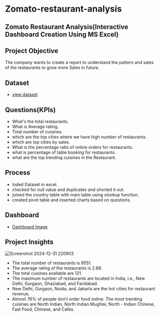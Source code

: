 # Zomato-restaurant-analysis

## Zomato Restaurant Analysis(Interactive Dashboard Creation Using MS Excel)

## Project Objective 
The company wants to create a report to understand the pattern and sales of the restaurants to grow more Sales in future.

## Dataset 
- <a href="https://github.com/ChandraMohaniitm/Zomato-restaurant-analysis/blob/main/restaurant_data_cl.xlsx">view dataset</a>

## Questions(KPIs)
- What's the total restaurants.
- What is Average rating.
- Total number of cuisines. 
- which are the top cities where we have high number of restaurants.
- which are top cities by sales.
- What is the percentage ratio of online orders for restaurants. 
- what is percentage of table booking for restaurants.
- what are the top trending cuisines in the Restaurant.

## Process
- loded Dataset in excel. 
- checked for null value and duplicates and shorted it out.
- joined the country table with main table using xlookup function.
- created pivot table and inserted charts based on questions. 

## Dashboard 
- <a href="https://github.com/ChandraMohaniitm/Zomato-restaurant-analysis/blob/main/Screenshot%202024-12-31%20220903.png">Dashboard Image</a>

## Project Insights 

 ![Screenshot 2024-12-31 220903](https://github.com/user-attachments/assets/9064becb-7225-4d05-bb21-110de05f61f5)
- The total number of restaurants is 9551.
- The average rating of the restaurants is 2.89.
- The total cuisines available are 121.
- The maximum number of restaurants are located in India, i.e., New Delhi, Gurgaon, Ghaziabad, and Faridabad.
- New Delhi, Gurgaon, Noida, and Jakarta are the hot cities for restaurant revenue.
- Almost 76% of people don’t order food online.  The most trending cuisines are North Indian, North Indian Mughlai, North - Indian Chinese, Fast Food, Chinese, and Cafes.

